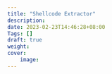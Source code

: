 ```yaml
---
title: "Shellcode Extractor"
description: 
date: 2023-02-23T14:46:28+08:00
Tags: []
draft: true
weight: 
cover: 
    image: 
---
```


